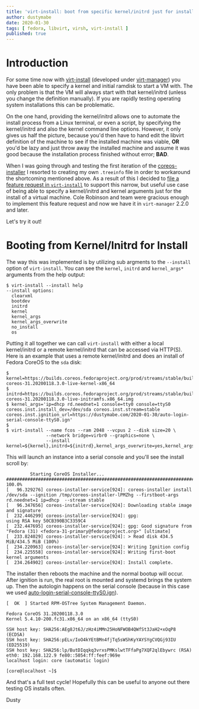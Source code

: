 ```yaml
---
title: 'virt-install: boot from specific kernel/initrd just for install'
author: dustymabe
date: 2020-01-30
tags: [ fedora, libvirt, virsh, virt-install ]
published: true
---
```


# Introduction

For some time now with
[virt-install](https://www.mankier.com/1/virt-install)
(developed under [virt-manager](https://virt-manager.org/))
you have been able to specify a kernel and initial ramdisk to
start a VM with. The only problem is that the VM will always
start with that kernel/initrd (unless you change the definition
manually). If you are rapidly testing operating system installations
this can be problematic.

On the one hand, providing the kernel/initrd allows one to automate
the install process from a Linux terminal, or even a script, by
specifying the kernel/initrd and also the kernel command line options.
However, it only gives us half the picture, because you'd then have to
hand edit the libvirt definition of the machine to see if the
installed machine was viable, **OR** you'd be lazy and just throw away
the installed machine and assume it was good because the installation
process finished without error; **BAD**.

When I was going through and testing the first iteration of the
[coreos-installer](https://github.com/coreos/coreos-installer/commit/a32b8e2)
I resorted to creating my own `.treeinfo` file in order to
workaround the shortcoming mentioned above. As a result of this I 
decided to
[file a feature request in `virt-install`](https://bugzilla.redhat.com/show_bug.cgi?id=1677425)
to support this narrow, but useful use case of being able to specify
a kernel/initrd and kernel arguments just for the install of a virtual
machine. Cole Robinson and team were gracious enough to implement this
feature request and now we have it in `virt-manager` 2.2.0 and later.

Let's try it out!

# Booting from Kernel/Initrd for Install


The way this was implemented is by utilizing sub argments to the
`--install` option of `virt-install`. You can see the `kernel`,
`initrd` and `kernel_args*` arguments from the help output:


```nohighlight
$ virt-install --install help
--install options:
  clearxml
  bootdev
  initrd
  kernel
  kernel_args
  kernel_args_overwrite
  no_install
  os
```

Putting it all together we can call `virt-install` with either a local
kernel/initrd or a remote kernel/initrd that can be accessed via
HTTP(S). Here is an example that uses a remote kernel/initrd and does
an install of Fedora CoreOS to the `sda` disk:

```nohighlight
$ kernel=https://builds.coreos.fedoraproject.org/prod/streams/stable/builds/31.20200118.3.0/x86_64/fedora-coreos-31.20200118.3.0-live-kernel-x86_64
$ initrd=https://builds.coreos.fedoraproject.org/prod/streams/stable/builds/31.20200118.3.0/x86_64/fedora-coreos-31.20200118.3.0-live-initramfs.x86_64.img
$ kernel_args='ip=dhcp rd.neednet=1 console=tty0 console=ttyS0 coreos.inst.install_dev=/dev/sda coreos.inst.stream=stable coreos.inst.ignition_url=https://dustymabe.com/2020-01-30/auto-login-serial-console-ttyS0.ign'
$
$ virt-install --name fcos --ram 2048 --vcpus 2 --disk size=20 \
               --network bridge=virbr0 --graphics=none \
               --install kernel=${kernel},initrd=${initrd},kernel_args_overwrite=yes,kernel_args="${kernel_args}"
```

This will launch an instance into a serial console and you'll see the
install scroll by:

```nohighlight
         Starting CoreOS Installer...
######################################################################## 100.0%
[   96.329276] coreos-installer-service[924]: coreos-installer install /dev/sda --ignition /tmp/coreos-installer-lPMZhg --firstboot-args rd.neednet=1 ip=dhcp  --stream stable
[   96.347656] coreos-installer-service[924]: Downloading stable image and signature
[  232.446299] coreos-installer-service[924]: gpg:                using RSA key 50CB390B3C3359C4
[  232.447695] coreos-installer-service[924]: gpg: Good signature from "Fedora (31) <fedora-31-primary@fedoraproject.org>" [ultimate]
[  233.824029] coreos-installer-service[924]: > Read disk 434.5 MiB/434.5 MiB (100%)
[  234.220963] coreos-installer-service[924]: Writing Ignition config
[  234.225558] coreos-installer-service[924]: Writing first-boot kernel arguments
[  234.264902] coreos-installer-service[924]: Install complete.
```

The installer then reboots the machine and the normal bootup
will occur. After ignition is run, the real root is mounted and
systemd brings the system up. Then the autologin happens on the
serial console (because in this case we used 
[auto-login-serial-console-ttyS0.ign](/2020-01-30/auto-login-serial-console-ttyS0.ign)).


```nohighlight
[  OK  ] Started RPM-OSTree System Management Daemon.

Fedora CoreOS 31.20200118.3.0
Kernel 5.4.10-200.fc31.x86_64 on an x86_64 (ttyS0)

SSH host key: SHA256:AEg8Jt6J/zHz4iMMn25HoNFWOB4QWfSt3JaH2+xOqP8 (ECDSA)
SSH host key: SHA256:pELv/IoO4kYEtBMn4fjTq5sWShKyYAYSYgCVQGj93IU (ED25519)
SSH host key: SHA256:lp/ButDIqqkq3vrxsPMKslwtTFfaPg7XQF2qlEbywrc (RSA)
eth0: 192.168.122.9 fe80::5054:ff:feef:969e
localhost login: core (automatic login)

[core@localhost ~]$
```

And that's a full test cycle! Hopefully this can be useful to anyone
out there testing OS installs often.

Dusty
